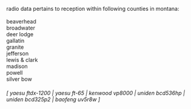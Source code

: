 radio data pertains to reception within following counties in montana:<br><br>
beaverhead<br>
broadwater<br>
deer lodge<br>
gallatin<br>
granite<br>
jefferson<br>
lewis & clark<br>
madison<br>
powell<br>
silver bow
<h6>
[ yaesu ftdx-1200 | yaesu ft-65 | kenwood vp8000 | uniden bcd536hp | uniden bcd325p2 | baofeng uv5r8w ]
</h6>
